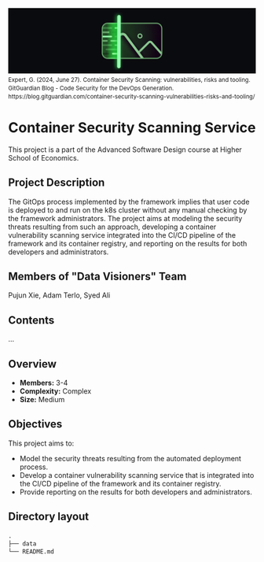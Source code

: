 <div align="center"> <img src="images/header.png"> </div>
<small> Expert, G. (2024, June 27). Container Security Scanning: vulnerabilities, risks and tooling. GitGuardian Blog - Code Security for the DevOps Generation. https://blog.gitguardian.com/container-security-scanning-vulnerabilities-risks-and-tooling/ </small>

# Container Security Scanning Service
This project is a part of the Advanced Software Design course at Higher School of Economics.  

## Project Description
The GitOps process implemented by the framework implies that user code is deployed to and run on the k8s cluster without any manual checking by the framework administrators. The project aims at modeling the security threats resulting from such an approach, developing a container vulnerability scanning service integrated into the CI/CD pipeline of the framework and its container registry, and reporting on the results for both developers and administrators.

## Members of "Data Visioners" Team
Pujun Xie, Adam Terlo, Syed Ali

## Contents
...

## Overview
- **Members:** 3-4
- **Complexity:** Complex
- **Size:** Medium

## Objectives
This project aims to:
- Model the security threats resulting from the automated deployment process.
- Develop a container vulnerability scanning service that is integrated into the CI/CD pipeline of the framework and its container registry.
- Provide reporting on the results for both developers and administrators.


## Directory layout

    .
    ├── data 
    └── README.md

